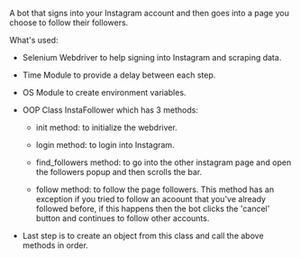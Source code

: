 A bot that signs into your Instagram account and then goes into a page you choose to follow their followers.

What's used:

- Selenium Webdriver to help signing into Instagram and scraping data.

- Time Module to provide a delay between each step.

- OS Module to create environment variables.

- OOP Class InstaFollower which has 3 methods:

    - init method: to initialize the webdriver.
    
    - login method: to login into Instagram.
    
    - find_followers method: to go into the other instagram page and open the followers popup and then scrolls the bar.
    
    - follow method: to follow the page followers. This method has an exception if you tried to follow an acoount that you've
             already followed before, if this happens then the bot clicks the 'cancel' button and continues to follow other accounts.
    
- Last step is to create an object from this class and call the above methods in order.
